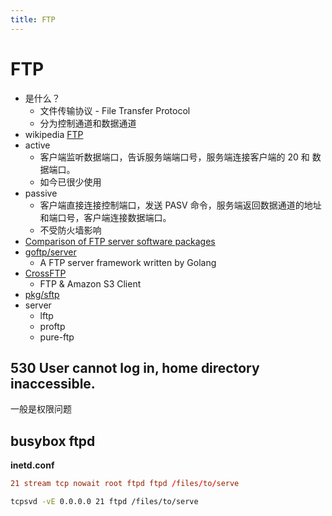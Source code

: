 ```yaml
---
title: FTP
---
```


# FTP
* 是什么？
  * 文件传输协议 - File Transfer Protocol
  * 分为控制通道和数据通道
* wikipedia [FTP](https://en.wikipedia.org/wiki/File_Transfer_Protocol)
* active
  * 客户端监听数据端口，告诉服务端端口号，服务端连接客户端的 20 和 数据端口。
  * 如今已很少使用
* passive
  * 客户端直接连接控制端口，发送 PASV 命令，服务端返回数据通道的地址和端口号，客户端连接数据端口。
  * 不受防火墙影响
* [Comparison of FTP server software packages](https://en.wikipedia.org/wiki/Comparison_of_FTP_server_software_packages)
* [goftp/server](https://github.com/goftp/server)
  * A FTP server framework written by Golang
* [CrossFTP](http://www.crossftp.com/)
  * FTP & Amazon S3 Client
* [pkg/sftp](https://github.com/pkg/sftp)
* server
  * lftp
  * proftp
  * pure-ftp

## 530 User cannot log in, home directory inaccessible.

一般是权限问题


## busybox ftpd

__inetd.conf__

```conf
21 stream tcp nowait root ftpd ftpd /files/to/serve
```

```bash
tcpsvd -vE 0.0.0.0 21 ftpd /files/to/serve
```

